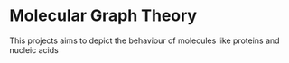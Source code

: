 # Molecular Graph Theory

This projects aims to depict the behaviour of molecules like proteins and nucleic acids 

